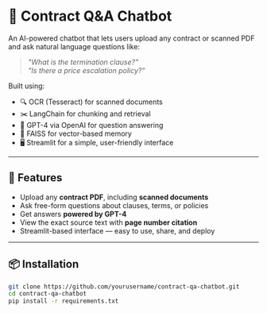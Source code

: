 # 📄 Contract Q&A Chatbot

An AI-powered chatbot that lets users upload any contract or scanned PDF and ask natural language questions like:

> _"What is the termination clause?"_  
> _"Is there a price escalation policy?"_

Built using:
- 🔍 OCR (Tesseract) for scanned documents
- ✂️ LangChain for chunking and retrieval
- 🤖 GPT-4 via OpenAI for question answering
- 🧠 FAISS for vector-based memory
- 🖥️ Streamlit for a simple, user-friendly interface

---

## 🚀 Features

- Upload any **contract PDF**, including **scanned documents**
- Ask free-form questions about clauses, terms, or policies
- Get answers **powered by GPT-4**
- View the exact source text with **page number citation**
- Streamlit-based interface — easy to use, share, and deploy

---

## 📦 Installation

```bash
git clone https://github.com/yourusername/contract-qa-chatbot.git
cd contract-qa-chatbot
pip install -r requirements.txt
